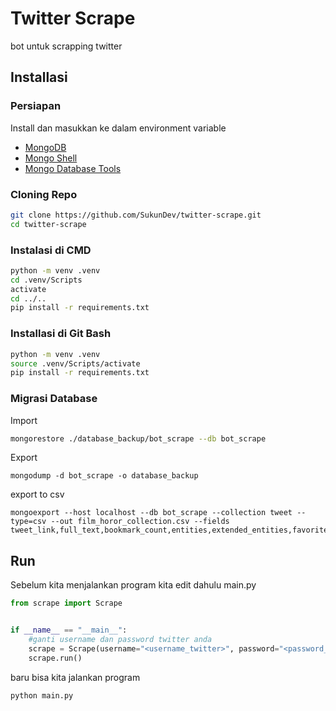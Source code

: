 # Twitter Scrape

bot untuk scrapping twitter

## Installasi

### Persiapan

Install dan masukkan ke dalam environment variable

- [MongoDB](https://www.mongodb.com/try/download/community)
- [Mongo Shell](https://www.mongodb.com/try/download/shell)
- [Mongo Database Tools](https://www.mongodb.com/try/download/database-tools)

### Cloning Repo

```bash
git clone https://github.com/SukunDev/twitter-scrape.git
cd twitter-scrape
```

### Instalasi di CMD

```bash
python -m venv .venv
cd .venv/Scripts
activate
cd ../..
pip install -r requirements.txt
```

### Installasi di Git Bash

```bash
python -m venv .venv
source .venv/Scripts/activate
pip install -r requirements.txt
```

### Migrasi Database

Import

```bash
mongorestore ./database_backup/bot_scrape --db bot_scrape
```

Export

```
mongodump -d bot_scrape -o database_backup
```

export to csv

```
mongoexport --host localhost --db bot_scrape --collection tweet --type=csv --out film_horor_collection.csv --fields tweet_link,full_text,bookmark_count,entities,extended_entities,favorite_count,quote_count,reply_count,retweet_count,lang,user,created_at
```

## Run

Sebelum kita menjalankan program kita edit dahulu main.py

```python
from scrape import Scrape


if __name__ == "__main__":
    #ganti username dan password twitter anda
    scrape = Scrape(username="<username_twitter>", password="<password_twitter>", keywords="film horor")
    scrape.run()
```

baru bisa kita jalankan program

```bash
python main.py
```
